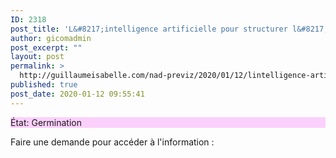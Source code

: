 ```yaml
---
ID: 2318
post_title: 'L&#8217;intelligence artificielle pour structurer l&#8217;orientation créative et dynamiser le focus'
author: gicomadmin
post_excerpt: ""
layout: post
permalink: >
  http://guillaumeisabelle.com/nad-previz/2020/01/12/lintelligence-artificielle-pour-structurer-lorientation-creative-et-dynamiser-le-focus/
published: true
post_date: 2020-01-12 09:55:41
---
```

<!-- wp:paragraph {"customBackgroundColor":"#fbd0fb","fontSize":"huge"} -->

<p style="background-color:#fbd0fb" class="has-background has-huge-font-size">
  État: Germination
</p>

<!-- /wp:paragraph -->

<!-- wp:more -->

<!--more-->

<!-- /wp:more -->

<!-- wp:paragraph {"backgroundColor":"luminous-vivid-orange","fontSize":"medium"} -->

<p class="has-background has-medium-font-size has-luminous-vivid-orange-background-color">
  Faire une demande pour accéder à l'information :
</p>

<!-- /wp:paragraph -->